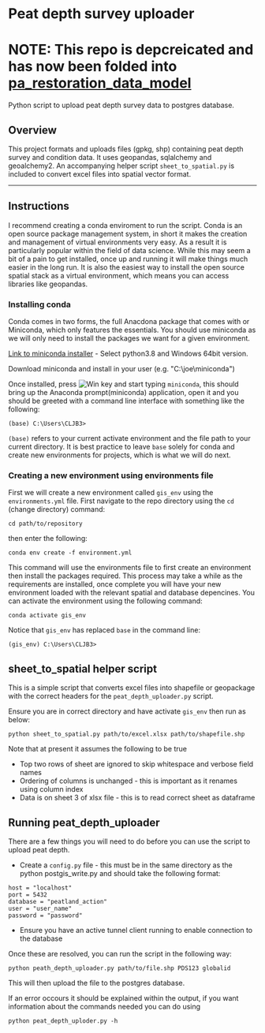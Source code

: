 # Peat depth survey uploader

# NOTE: This repo is depcreicated and has now been folded into [pa_restoration_data_model](https://github.com/Scottish-Natural-Heritage/pa_restoration_data_model)

Python script to upload peat depth survey data to postgres database.

## Overview

This project formats and uploads files (gpkg, shp) containing peat depth survey and condition data. It uses geopandas, sqlalchemy and geoalchemy2. An accompanying helper script `sheet_to_spatial.py` is included to convert excel files into spatial vector format.

---

## Instructions

I recommend creating a conda enviroment to run the script. Conda is an open source package management system, in short it makes the creation and management of virtual environments very easy. As a result it is particularly popular within the field of data science. While this may seem a bit of a pain to get installed, once up and running it will make things much easier in the long run. It is also the easiest way to install the open source spatial stack as a virtual environment, which means you can access libraries like geopandas.

### Installing conda

Conda comes in two forms, the full Anacdona package that comes with  or Miniconda, which only features the essentials. You should use miniconda as we will only need to install the packages we want for a given environment.

[Link to miniconda installer](https://docs.conda.io/en/latest/miniconda.html#windows-installers) - Select python3.8 and Windows 64bit version.

Download miniconda and install in your user (e.g. "C:\joe\miniconda")

Once installed, press ![Win key](http://i.stack.imgur.com/T0oPO.png "Windows key") and start typing `miniconda`, this should bring up the Anaconda prompt(miniconda) application, open it and you should be greeted with a command line interface with something like the following:

```
(base) C:\Users\CLJB3>
```

`(base)` refers to your current activate environment and the file path to your current directory. It is best practice to leave `base` solely for conda and create new environments for projects, which is what we will do next.

### Creating a new environment using environments file

First we will create a new environment called `gis_env` using the `environments.yml` file. First navigate to the repo directory using the `cd` (change directory) command:

```
cd path/to/repository
```

then enter the following:

```
conda env create -f environment.yml
```

This command will use the environments file to first create an environment then install the packages required. This process may take a while as the requirements are installed, once complete you will have your new environment loaded with the relevant spatial and database depencines. You can activate the environment using the following command:

```
conda activate gis_env
```

Notice that `gis_env` has replaced `base` in the command line:

```
(gis_env) C:\Users\CLJB3>
```

## sheet_to_spatial helper script

This is a simple script that converts excel files into shapefile or geopackage with the correct headers for the `peat_depth_uploader.py` script.

Ensure you are in correct directory and have activate `gis_env` then run as below:

```
python sheet_to_spatial.py path/to/excel.xlsx path/to/shapefile.shp
```

Note that at present it assumes the following to be true

* Top two rows of sheet are ignored to skip whitespace and verbose field names
* Ordering of columns is unchanged - this is important as it renames using column index
* Data is on sheet 3 of xlsx file - this is to read correct sheet as dataframe

## Running peat_depth_uploader

There are a few things you will need to do before you can use the script to upload peat depth.

* Create a `config.py` file - this must be in the same directory as the python postgis_write.py and should take the following format:

```
host = "localhost"
port = 5432
database = "peatland_action"
user = "user_name"
password = "password"
```

* Ensure you have an active tunnel client running to enable connection to the database

Once these are resolved, you can run the script in the following way:

```
python peath_depth_uploader.py path/to/file.shp PDS123 globalid
```

This will then upload the file to the postgres database.

If an error occours it should be explained within the output, if you want information about the commands needed you can do using

```
python peat_depth_uploder.py -h
```

